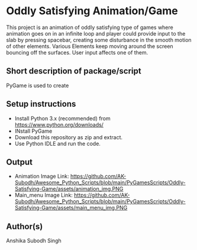 # Oddly Satisfying Animation/Game
This project is an animation of oddly satisfying type of games where animation goes on in an infinite loop and player could provide input to the slab by pressing spacebar, creating some disturbance in the smooth motion of other elements. Various Elements keep moving around the screen bouncing off the surfaces. User input affects one of them.


## Short description of package/script
PyGame is used to create 
## Setup instructions
- Install Python 3.x (recommended) from https://www.python.org/downloads/
- INstall PyGame
- Download this repository as zip and extract.
- Use Python IDLE and run the code.

## Output

- Animation Image Link: https://github.com/AK-Subodh/Awesome_Python_Scripts/blob/main/PyGamesScripts/Oddly-Satisfying-Game/assets/animation_img.PNG
- Main_menu Image Link: https://github.com/AK-Subodh/Awesome_Python_Scripts/blob/main/PyGamesScripts/Oddly-Satisfying-Game/assets/main_menu_img.PNG

## Author(s)
Anshika Subodh Singh
